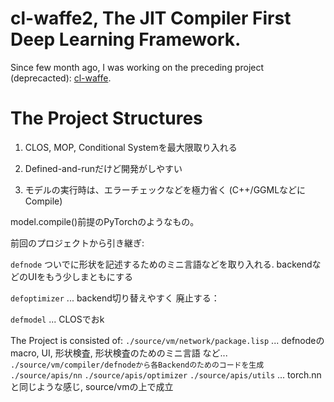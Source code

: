 
# cl-waffe2, The JIT Compiler First Deep Learning Framework.

Since few month ago, I was working on the preceding project (deprecacted): [cl-waffe](https://github.com/hikettei/cl-waffe).

# The Project Structures

1. CLOS, MOP, Conditional Systemを最大限取り入れる

2. Defined-and-runだけど開発がしやすい

3. モデルの実行時は、エラーチェックなどを極力省く (C++/GGMLなどにCompile)

model.compile()前提のPyTorchのようなもの。

前回のプロジェクトから引き継ぎ:

`defnode` ついでに形状を記述するためのミニ言語などを取り入れる. backendなどのUIをもう少しまともにする

`defoptimizer` ... backend切り替えやすく
廃止する：

`defmodel` ... CLOSでおk

The Project is consisted of:
    `./source/vm/network/package.lisp` ... defnodeのmacro, UI, 形状検査, 形状検査のためのミニ言語 など...
    `./source/vm/compiler/defnodeから各Backendのためのコードを生成`
    `./source/apis/nn`
    `./source/apis/optimizer`
    `./source/apis/utils` ... torch.nnと同じような感じ, source/vmの上で成立
